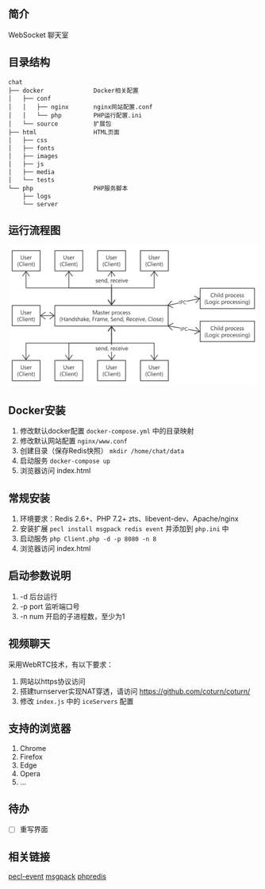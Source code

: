 ## 简介
WebSocket 聊天室

## 目录结构
```
chat
├── docker              Docker相关配置
│   ├── conf
│   │   ├── nginx       nginx网站配置.conf
│   │   └── php         PHP运行配置.ini
│   └── source          扩展包
├── html                HTML页面
│   ├── css
│   ├── fonts
│   ├── images
│   ├── js
│   ├── media
│   └── tests
└── php                 PHP服务脚本
    ├── logs
    └── server
```

## 运行流程图
![流程图](./doc/flowchart.png "flowchart")

## Docker安装
1. 修改默认docker配置 `docker-compose.yml` 中的目录映射
2. 修改默认网站配置 `nginx/www.conf`
3. 创建目录（保存Redis快照） `mkdir /home/chat/data`
4. 启动服务 `docker-compose up`
5. 浏览器访问 index.html

## 常规安装
1. 环境要求：Redis 2.6+、PHP 7.2+ zts、libevent-dev、Apache/nginx
2. 安装扩展 `pecl install msgpack redis event` 并添加到 `php.ini` 中
3. 启动服务 `php Client.php -d -p 8080 -n 8`
4. 浏览器访问 index.html

## 启动参数说明
1. -d 后台运行
2. -p port 监听端口号
3. -n num 开启的子进程数，至少为1

## 视频聊天
采用WebRTC技术，有以下要求：
1. 网站以https协议访问
2. 搭建turnserver实现NAT穿透，请访问 https://github.com/coturn/coturn/
3. 修改 `index.js` 中的 `iceServers` 配置

## 支持的浏览器
1. Chrome
2. Firefox
3. Edge
4. Opera
5. ...

## 待办
- [ ] 重写界面

## 相关链接
[pecl-event](https://bitbucket.org/osmanov/pecl-event)
[msgpack](https://github.com/msgpack/msgpack-php)
[phpredis](https://github.com/phpredis/phpredis/)